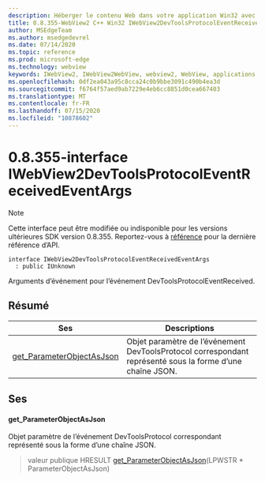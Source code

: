 ```yaml
---
description: Héberger le contenu Web dans votre application Win32 avec le contrôle Microsoft Edge WebView2
title: 0.8.355-WebView2 C++ Win32 IWebView2DevToolsProtocolEventReceivedEventArgs
author: MSEdgeTeam
ms.author: msedgedevrel
ms.date: 07/14/2020
ms.topic: reference
ms.prod: microsoft-edge
ms.technology: webview
keywords: IWebView2, IWebView2WebView, webview2, WebView, applications Win32, Win32, Edge
ms.openlocfilehash: 0df2ea043a95c8cca24c0b9bbe3091c490b4ea3d
ms.sourcegitcommit: f6764f57aed9ab7229e4eb6cc8851d0cea667403
ms.translationtype: MT
ms.contentlocale: fr-FR
ms.lasthandoff: 07/15/2020
ms.locfileid: "10878602"
---
```

# 0.8.355-interface IWebView2DevToolsProtocolEventReceivedEventArgs 

> [!NOTE]
> Cette interface peut être modifiée ou indisponible pour les versions ultérieures SDK version 0.8.355. Reportez-vous à [référence](../../../webview2-api-reference.md) pour la dernière référence d’API.

```
interface IWebView2DevToolsProtocolEventReceivedEventArgs
  : public IUnknown
```

Arguments d’événement pour l’événement DevToolsProtocolEventReceived.

## Résumé

 Ses                        | Descriptions
--------------------------------|---------------------------------------------
[get_ParameterObjectAsJson](#get_parameterobjectasjson) | Objet paramètre de l’événement DevToolsProtocol correspondant représenté sous la forme d’une chaîne JSON.

## Ses

#### get_ParameterObjectAsJson 

Objet paramètre de l’événement DevToolsProtocol correspondant représenté sous la forme d’une chaîne JSON.

> valeur publique HRESULT [get_ParameterObjectAsJson](#get_parameterobjectasjson)(LPWSTR * ParameterObjectAsJson)

